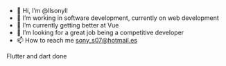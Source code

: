 - 👋 Hi, I’m @llsonyll
- 👀 I’m working in software development, currently on web development
- 🌱 I’m currently getting better at Vue
- 💞️ I’m looking for a great job being a competitive developer
- 📫 How to reach me sony_s07@hotmail.es

Flutter and dart done

<!---
llsonyll/llsonyll is a ✨ special ✨ repository because its `README.md` (this file) appears on your GitHub profile.
You can click the Preview link to take a look at your changes.
--->
